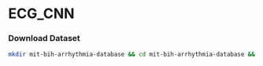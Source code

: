 # ECG_CNN

### Download Dataset
```bash
mkdir mit-bih-arrhythmia-database && cd mit-bih-arrhythmia-database && url=https://physionet.org/physiobank/database/mitdb/ && for i in {100..234}; do for ext in 'hea' 'dat' 'atr'; do wget "$url/$i.$ext"; done; done

```
